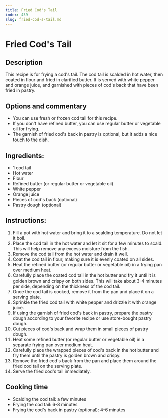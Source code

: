 ```yaml
---
title: Fried Cod's Tail
index: 459
slug: fried-cod-s-tail.md
---
```


# Fried Cod's Tail

## Description
This recipe is for frying a cod's tail. The cod tail is scalded in hot water, then coated in flour and fried in clarified butter. It is served with white pepper and orange juice, and garnished with pieces of cod's back that have been fried in pastry.

## Options and commentary
- You can use fresh or frozen cod tail for this recipe.
- If you don't have refined butter, you can use regular butter or vegetable oil for frying.
- The garnish of fried cod's back in pastry is optional, but it adds a nice touch to the dish.

## Ingredients:
- 1 cod tail
- Hot water
- Flour
- Refined butter (or regular butter or vegetable oil)
- White pepper
- Orange juice
- Pieces of cod's back (optional)
- Pastry dough (optional)

## Instructions:
1. Fill a pot with hot water and bring it to a scalding temperature. Do not let it boil.
2. Place the cod tail in the hot water and let it sit for a few minutes to scald. This will help remove any excess moisture from the fish.
3. Remove the cod tail from the hot water and drain it well.
4. Coat the cod tail in flour, making sure it is evenly coated on all sides.
5. Heat the refined butter (or regular butter or vegetable oil) in a frying pan over medium heat.
6. Carefully place the coated cod tail in the hot butter and fry it until it is golden brown and crispy on both sides. This will take about 3-4 minutes per side, depending on the thickness of the cod tail.
7. Once the cod tail is cooked, remove it from the pan and place it on a serving plate.
8. Sprinkle the fried cod tail with white pepper and drizzle it with orange juice.
9. If using the garnish of fried cod's back in pastry, prepare the pastry dough according to your favorite recipe or use store-bought pastry dough.
10. Cut pieces of cod's back and wrap them in small pieces of pastry dough.
11. Heat some refined butter (or regular butter or vegetable oil) in a separate frying pan over medium heat.
12. Carefully place the wrapped pieces of cod's back in the hot butter and fry them until the pastry is golden brown and crispy.
13. Remove the fried cod's back from the pan and place them around the fried cod tail on the serving plate.
14. Serve the fried cod's tail immediately.

## Cooking time
- Scalding the cod tail: a few minutes
- Frying the cod tail: 6-8 minutes
- Frying the cod's back in pastry (optional): 4-6 minutes